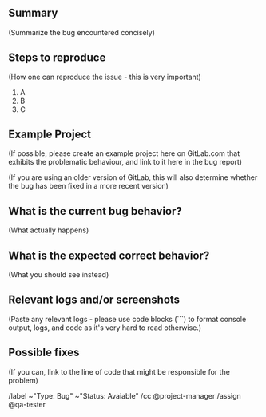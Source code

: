 ## Summary

(Summarize the bug encountered concisely)


## Steps to reproduce

(How one can reproduce the issue - this is very important)

1. A
2. B
3. C

## Example Project

(If possible, please create an example project here on GitLab.com that exhibits the problematic behaviour, and link to it here in the bug report)

(If you are using an older version of GitLab, this will also determine whether the bug has been fixed in a more recent version)


## What is the current bug behavior?

(What actually happens)


## What is the expected correct behavior?

(What you should see instead)


## Relevant logs and/or screenshots

(Paste any relevant logs - please use code blocks (```) to format console output,
logs, and code as it's very hard to read otherwise.)


## Possible fixes

(If you can, link to the line of code that might be responsible for the problem)

/label ~"Type: Bug" ~"Status: Avaiable"
/cc @project-manager
/assign @qa-tester
